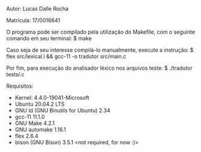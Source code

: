 Autor: Lucas Dalle Rocha

Matrícula: 17/0016641

O programa pode ser compilado pela utilização do Makefile, 
com o seguinte comando em seu terminal: 
$ make
	
Caso seja de seu interesse compilá-lo manualmente, execute a instrução:
$ flex src/lexical.l && gcc-11 -o tradutor src/main.c

Por fim, para execução do analisador léxico nos arquivos teste:
$ ./tradutor tests/<file>.c

Requisitos:

* Kernel: 4.4.0-19041-Microsoft <WSL Terminal>
* Ubuntu 20.04.2 LTS
* GNU ld (GNU Binutils for Ubuntu) 2.34
* gcc-11 11.1.0
* GNU Make 4.2.1
* GNU automake 1.16.1
* flex 2.6.4
* bison (GNU Bison) 3.5.1	<not required, for now :)>
